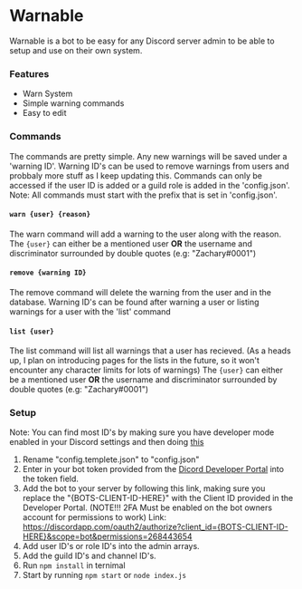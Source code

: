 # Warnable
Warnable is a bot to be easy for any Discord server admin to be able to setup and use on their own system.

### Features
- Warn System
- Simple warning commands
- Easy to edit

### Commands
The commands are pretty simple. Any new warnings will be saved under a 'warning ID'. Warning ID's can be used to remove warnings from users and probbaly more stuff as I keep updating this.
Commands can only be accessed if the user ID is added or a guild role is added in the 'config.json'.
Note: All commands must start with the prefix that is set in 'config.json'.

#### `warn {user} {reason}`
The warn command will add a warning to the user along with the reason.
The `{user}` can either be a mentioned user **OR** the username and discriminator surrounded by double quotes (e.g: "Zachary#0001")

#### `remove {warning ID}`
The remove command will delete the warning from the user and in the database.
Warning ID's can be found after warning a user or listing warnings for a user with the 'list' command

#### `list {user}`
The list command will list all warnings that a user has recieved. (As a heads up, I plan on introducing pages for the lists in the future, so it won't encounter any character limits for lots of warnings)
The `{user}` can either be a mentioned user **OR** the username and discriminator surrounded by double quotes (e.g: "Zachary#0001")

### Setup
Note: You can find most ID's by making sure you have developer mode enabled in your Discord settings and then doing [this](https://zachary.fun/i/ITp6y.png)
1. Rename "config.templete.json" to "config.json"
2. Enter in your bot token provided from the [Dicord Developer Portal](https://discordapp.com/developers/applications/) into the token field. 
3. Add the bot to your server by following this link, making sure you replace the "{BOTS-CLIENT-ID-HERE}" with the Client ID provided in the Developer Portal. (NOTE!!! 2FA Must be enabled on the bot owners account for permissions to work)
Link: https://discordapp.com/oauth2/authorize?client_id={BOTS-CLIENT-ID-HERE}&scope=bot&permissions=268443654
4. Add user ID's or role ID's into the admin arrays. 
5. Add the guild ID's and channel ID's.
6. Run `npm install` in ternimal
7. Start by running `npm start` or `node index.js`